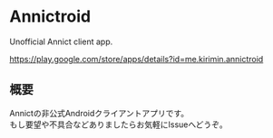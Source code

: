 # Annictroid
Unofficial Annict client app.

https://play.google.com/store/apps/details?id=me.kirimin.annictroid

## 概要
Annictの非公式Androidクライアントアプリです。  
もし要望や不具合などありましたらお気軽にIssueへどうぞ。  

